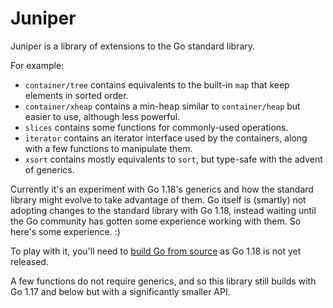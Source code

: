 # Juniper

Juniper is a library of extensions to the Go standard library.

For example:

- `container/tree` contains equivalents to the built-in `map` that keep elements in sorted order.
- `container/xheap` contains a min-heap similar to `container/heap` but easier to use, although less
  powerful.
- `slices` contains some functions for commonly-used operations.
- `iterator` contains an iterator interface used by the containers, along with a few functions to manipulate them.
- `xsort` contains mostly equivalents to `sort`, but type-safe with the advent of generics.

Currently it's an experiment with Go 1.18's generics and how the standard library might evolve to
take advantage of them. Go itself is (smartly) not adopting changes to the standard library with Go
1.18, instead waiting until the Go community has gotten some experience working with them. So here's
some experience. :)

To play with it, you'll need to [build Go from source](https://go.dev/doc/install/source) as Go 1.18
is not yet released.

A few functions do not require generics, and so this library still builds with Go 1.17 and below but
with a significantly smaller API.
